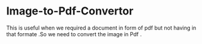 # Image-to-Pdf-Convertor
This is useful when we required a document in form of pdf but not having in that formate .So we need to convert the image in Pdf .

